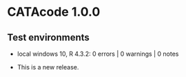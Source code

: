 # CATAcode 1.0.0

## Test environments

* local windows 10, R 4.3.2: 0 errors | 0 warnings  | 0 notes

* This is a new release.
